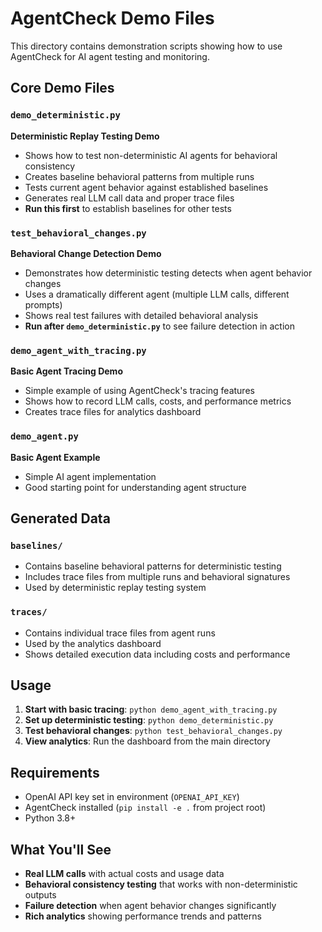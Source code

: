 # AgentCheck Demo Files

This directory contains demonstration scripts showing how to use AgentCheck for AI agent testing and monitoring.

## Core Demo Files

### `demo_deterministic.py`
**Deterministic Replay Testing Demo**
- Shows how to test non-deterministic AI agents for behavioral consistency
- Creates baseline behavioral patterns from multiple runs
- Tests current agent behavior against established baselines
- Generates real LLM call data and proper trace files
- **Run this first** to establish baselines for other tests

### `test_behavioral_changes.py`
**Behavioral Change Detection Demo**
- Demonstrates how deterministic testing detects when agent behavior changes
- Uses a dramatically different agent (multiple LLM calls, different prompts)
- Shows real test failures with detailed behavioral analysis
- **Run after `demo_deterministic.py`** to see failure detection in action

### `demo_agent_with_tracing.py`
**Basic Agent Tracing Demo**
- Simple example of using AgentCheck's tracing features
- Shows how to record LLM calls, costs, and performance metrics
- Creates trace files for analytics dashboard

### `demo_agent.py`
**Basic Agent Example**
- Simple AI agent implementation
- Good starting point for understanding agent structure

## Generated Data

### `baselines/`
- Contains baseline behavioral patterns for deterministic testing
- Includes trace files from multiple runs and behavioral signatures
- Used by deterministic replay testing system

### `traces/`
- Contains individual trace files from agent runs
- Used by the analytics dashboard
- Shows detailed execution data including costs and performance

## Usage

1. **Start with basic tracing**: `python demo_agent_with_tracing.py`
2. **Set up deterministic testing**: `python demo_deterministic.py`
3. **Test behavioral changes**: `python test_behavioral_changes.py`
4. **View analytics**: Run the dashboard from the main directory

## Requirements

- OpenAI API key set in environment (`OPENAI_API_KEY`)
- AgentCheck installed (`pip install -e .` from project root)
- Python 3.8+

## What You'll See

- **Real LLM calls** with actual costs and usage data
- **Behavioral consistency testing** that works with non-deterministic outputs
- **Failure detection** when agent behavior changes significantly
- **Rich analytics** showing performance trends and patterns 